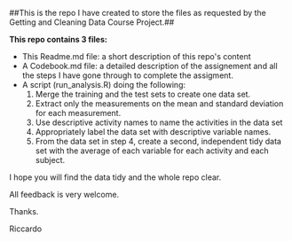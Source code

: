 ##This is the repo I have created to store the files as requested by the Getting and Cleaning Data Course Project.##

**This repo contains 3 files:**

- This Readme.md file: a short description of this repo's content 
- A Codebook.md file: a detailed description of the assignement and all the steps I have gone through to complete the assigment.
- A script (run_analysis.R) doing the following:
    1. Merge the training and the test sets to create one data set.
    2. Extract only the measurements on the mean and standard deviation for each measurement. 
    3. Use descriptive activity names to name the activities in the data set
    4. Appropriately label the data set with descriptive variable names. 
    5. From the data set in step 4, create a second, independent tidy data set with the average of each variable for each             activity and each subject.

I hope you will find the data tidy and the whole repo clear.

All feedback is very welcome.

Thanks.

Riccardo
